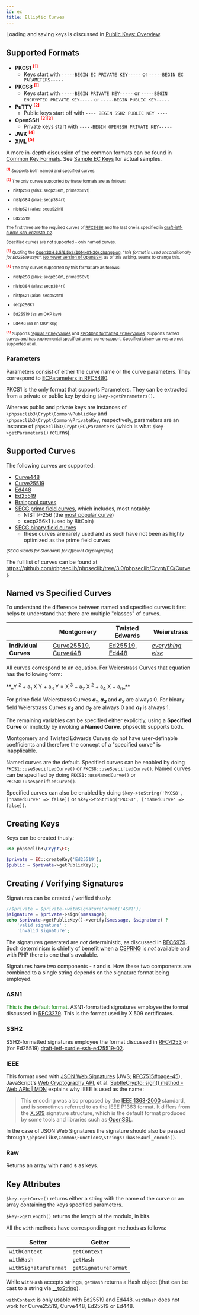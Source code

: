 ```yaml
---
id: ec
title: Elliptic Curves
---
```


Loading and saving keys is discussed in [Public Keys: Overview](publickeys.md).

## Supported Formats

- **PKCS1** <sup style="color: red"><strong>[1]</strong></sup>
  - Keys start with `-----BEGIN EC PRIVATE KEY-----` or `-----BEGIN EC PARAMETERS-----`
- **PKCS8** <sup style="color: red"><strong>[1]</strong></sup>
  - Keys start with `-----BEGIN PRIVATE KEY-----` or `-----BEGIN ENCRYPTED PRIVATE KEY-----` or `-----BEGIN PUBLIC KEY-----`
- **PuTTY** <sup style="color: red"><strong>[2]</strong></sup>
  - Public keys start off with `---- BEGIN SSH2 PUBLIC KEY ----`
- **OpenSSH** <sup style="color: red"><strong>[2]</strong></sup><sup style="color: red"><strong>[3]</strong></sup>
  - Private keys start with `-----BEGIN OPENSSH PRIVATE KEY-----`
- **JWK** <sup style="color: red"><strong>[4]</strong></sup>
- **XML** <sup style="color: red"><strong>[5]</strong></sup>

A more in-depth discussion of the common formats can be found in [Common Key Formats](publickeys.md#common-key-formats). See [Sample EC Keys](ec-keys.md) for actual samples.

<div style="font-size: 11px">

<sup style="color: red"><strong>[1]</strong></sup> Supports both named and specified curves.

<sup style="color: red"><strong>[2]</strong></sup> The only curves supported by these formats are as follows:

- nistp256 (alias: secp256r1, prime256v1)

- nistp384 (alias: secp384r1)

- nistp521 (alias: secp521r1)

- Ed25519

The first three are the required curves of [RFC5656](https://tools.ietf.org/html/rfc5656#section-10.1) and the last one is specified in [draft-ietf-curdle-ssh-ed25519-02](https://tools.ietf.org/html/draft-ietf-curdle-ssh-ed25519-02).

Specified curves are not supported - only named curves.

<sup style="color: red"><strong>[3]</strong></sup> Quoting the [OpenSSH 6.5/6.5p1 (2014-01-30) changelog](https://www.openssh.com/txt/release-6.5), "_this format is used unconditionally for Ed25519 keys_". [No newer version of OpenSSH](https://www.openssh.com/releasenotes.html), as of this writing, seems to change this.

<sup style="color: red"><strong>[4]</strong></sup> The only curves supported by this format are as follows:

- nistp256 (alias: secp256r1, prime256v1)

- nistp384 (alias: secp384r1)

- nistp521 (alias: secp521r1)

- secp256k1

- Ed25519 (as an OKP key)

- Ed448 (as an OKP key)

<sup style="color: red"><strong>[5]</strong></sup> Supports [regular ECKeyValues](https://www.w3.org/TR/xmldsig-core/#sec-ECKeyValue) and [RFC4050 formatted ECKeyValues](https://www.w3.org/TR/xmldsig-core/#sec-RFC4050Compat). Supports named curves and has expiremental specified prime curve support. Specified binary curves are not supported at all.
</div>

### Parameters

Parameters consist of either the curve name or the curve parameters. They correspond to [ECParameters in RFC5480](https://tools.ietf.org/html/rfc5480#section-2.1.1).

PKCS1 is the only format that supports Parameters. They can be extracted from a private or public key by doing `$key->getParameters()`.

Whereas public and private keys are instances of `\phpseclib3\Crypt\Common\PublicKey` and `\phpseclib3\Crypt\Common\PrivateKey`, respectively, parameters are an instance of `phpseclib3\Crypt\EC\Parameters` (which is what `$key->getParameters()` returns).

## Supported Curves

The following curves are supported:

- [Curve448](https://tools.ietf.org/html/rfc7748)
- [Curve25519](https://tools.ietf.org/html/rfc7748)
- [Ed448](https://tools.ietf.org/html/rfc8032)
- [Ed25519](https://tools.ietf.org/html/rfc8032)
- [Brainpool curves](https://tools.ietf.org/html/rfc5639)
- [SECG prime field curves](http://www.secg.org/SEC2-Ver-1.0.pdf), which includes, most notably:
  - NIST P-256 (the [most popular curve](https://malware.news/t/everyone-loves-curves-but-which-elliptic-curve-is-the-most-popular/17657))
  - secp256k1 (used by BitCoin)
- [SECG binary field curves](http://www.secg.org/SEC2-Ver-1.0.pdf)
  - these curves are rarely used and as such have not been as highly optimized as the prime field curves

<span style="font-size: 11px">(_SECG stands for Standards for Efficient Cryptography_)</span>

The full list of curves can be found at https://github.com/phpseclib/phpseclib/tree/3.0/phpseclib/Crypt/EC/Curves

## Named vs Specified Curves

To understand the difference between named and specified curves it first helps to understand that there are multiple "classes" of curves.

||Montgomery|Twisted Edwards|Weierstrass|
|---|---|---|---|
|**Individual Curves**|[Curve25519](https://en.wikipedia.org/wiki/Curve25519), [Curve448](https://en.wikipedia.org/wiki/Curve448)|[Ed25519, Ed448](https://en.wikipedia.org/wiki/EdDSA)|_[everything](https://www.secg.org/sec2-v2.pdf) [else](https://tools.ietf.org/html/rfc5639)_|

All curves correspond to an equation. For Weierstrass Curves that equation has the following form:

<span class="equation">
**_Y <sup>2</sup> + a<sub>1</sub> X Y + a<sub>3</sub> Y = X <sup>3</sup> + a<sub>2</sub> X <sup>2</sup> + a<sub>4</sub> X + a<sub>6</sub>_**
</span>

For prime field Weierstrass Curves **_a<sub>1</sub>_**, **_a<sub>3</sub>_** and **_a<sub>2</sub>_** are always 0. For binary field Weierstrass Curves **_a<sub>3</sub>_** and **_a<sub>2</sub>_** are always 0 and **_a<sub>1</sub>_** is always 1.

The remaining variables can be specified either explicitly, using a **Specified Curve** or implictly by invoking a **Named Curve**. phpseclib supports both.

Montgomery and Twisted Edwards Curves do not have user-definable coefficients and therefore the concept of a "specified curve" is inapplicable.

Named curves are the default. Specified curves can be enabled by doing `PKCS1::useSpecifiedCurve()` or `PKCS8::useSpecifiedCurve()`. Named curves can be specified by doing `PKCS1::useNamedCurve()` or `PKCS8::useSpecifiedCurve()`.

Specified curves can also be enabled by doing `$key->toString('PKCS8', ['namedCurve' => false])` or `$key->toString('PKCS1', ['namedCurve' => false])`.

## Creating Keys

Keys can be created thusly:

```php
use phpseclib3\Crypt\EC;

$private = EC::createKey('Ed25519');
$public = $private->getPublicKey();
```

## Creating / Verifying Signatures

Signatures can be created / verified thusly:

```php
//$private = $private->withSignatureFormat('ASN1');
$signature = $private->sign($message);
echo $private->getPublicKey()->verify($message, $signature) ?
    'valid signature' :
    'invalid signature';
```
The signatures generated are _not_ deterministic, as discussed in [RFC6979](https://tools.ietf.org/html/rfc6979). Such determinism is chiefly of benefit when a [CSPRNG](https://en.wikipedia.org/wiki/Cryptographically_secure_pseudorandom_number_generator) is _not_ available and with PHP there is one that's available.

Signatures have two components - **r** and **s**. How these two components are combined to a single string depends on the signature format being employed.

### ASN1

<span style="color: green">This is the default format</span>. ASN1-formatted signatures employee the format discussed in [RFC3279](https://tools.ietf.org/html/rfc3279#section-2.2.3). This is the format used by X.509 certificates.

### SSH2

SSH2-formatted signatures employee the format discussed in [RFC4253](https://tools.ietf.org/html/rfc4253#page-15) or (for Ed25519) [draft-ietf-curdle-ssh-ed25519-02](https://tools.ietf.org/html/draft-ietf-curdle-ssh-ed25519-02#section-6).

### IEEE

This format used with [JSON Web Signatures](https://en.wikipedia.org/wiki/JSON_Web_Signature) (JWS; [RFC7515#page-45](https://datatracker.ietf.org/doc/html/rfc7515#page-45)), JavaScript's [Web Cryptography API](https://en.wikipedia.org/wiki/Web_Cryptography_API), et al. [SubtleCrypto: sign() method - Web APIs | MDN](https://developer.mozilla.org/en-US/docs/Web/API/SubtleCrypto/sign#ecdsa) explains why IEEE is used as the name:

> This encoding was also proposed by the [IEEE 1363-2000](https://standards.ieee.org/ieee/1363/2049/) standard, and is sometimes referred to as the IEEE P1363 format. It differs from the [X.509](https://www.itu.int/rec/T-REC-X.509) signature structure, which is the default format produced by some tools and libraries such as [OpenSSL](https://www.openssl.org/).

In the case of JSON Web Signatures the signature should also be passed through `\phpseclib3\Common\Functions\Strings::base64url_encode()`.

### Raw

Returns an array with **r** and **s** as keys.

## Key Attributes

`$key->getCurve()` returns either a string with the name of the curve or an array containing the keys specified parameters.

`$key->getLength()` returns the length of the modulo, in bits.

All the `with` methods have corresponding `get` methods as follows:

<!--
getCurve, getLength, withContext (ed25519, ed448), 
-->

| Setter | Getter |
|---|---|
| `withContext` | `getContext` |
| `withHash` | `getHash` |
| `withSignatureFormat` | `getSignatureFormat` |

While `withHash` accepts strings, `getHash` returns a Hash object (that can be cast to a string via [__toString](https://www.php.net/manual/en/language.oop5.magic.php#object.tostring)).

`withContext` is only usable with Ed25519 and Ed448. `withHash` does not work for Curve25519, Curve448, Ed25519 or Ed448.